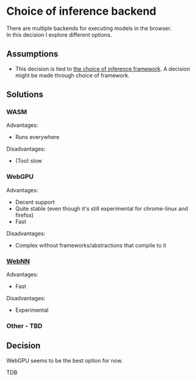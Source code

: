 # Choice of inference backend

There are multiple backends for executing models in the browser.  
In this decision I explore different options.

## Assumptions

-   This decision is tied to [the choice of inference framework](1.1-inference-framework.md). A decision might be made through choice of framework.

## Solutions

### WASM

Advantages:

-   Runs everywhere

Disadvantages:

-   (Too) slow

### WebGPU

Advantages:

-   Decent support
-   Quite stable (even though it's still experimental for chrome-linux and firefox)
-   Fast

Disadvantages:

-   Complex without frameworks/abstractions that compile to it

### [WebNN](https://webmachinelearning.github.io/webnn-intro/)

Advantages:

-   Fast

Disadvantages:

-   Experimental

### Other - TBD

## Decision

WebGPU seems to be the best option for now.

TDB
